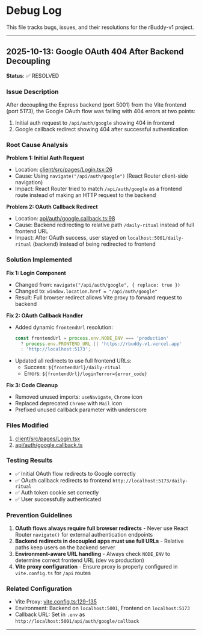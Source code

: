 # Debug Log

This file tracks bugs, issues, and their resolutions for the rBuddy-v1 project.

---

## 2025-10-13: Google OAuth 404 After Backend Decoupling

**Status**: ✅ RESOLVED

### Issue Description
After decoupling the Express backend (port 5001) from the Vite frontend (port 5173), the Google OAuth flow was failing with 404 errors at two points:
1. Initial auth request to `/api/auth/google` showing 404 in frontend
2. Google callback redirect showing 404 after successful authentication

### Root Cause Analysis

**Problem 1: Initial Auth Request**
- Location: [client/src/pages/Login.tsx:26](../client/src/pages/Login.tsx#L26)
- Cause: Using `navigate("/api/auth/google")` (React Router client-side navigation)
- Impact: React Router tried to match `/api/auth/google` as a frontend route instead of making an HTTP request to the backend

**Problem 2: OAuth Callback Redirect**
- Location: [api/auth/google.callback.ts:98](../api/auth/google.callback.ts#L98)
- Cause: Backend redirecting to relative path `/daily-ritual` instead of full frontend URL
- Impact: After OAuth success, user stayed on `localhost:5001/daily-ritual` (backend) instead of being redirected to frontend

### Solution Implemented

**Fix 1: Login Component**
- Changed from: `navigate("/api/auth/google", { replace: true })`
- Changed to: `window.location.href = "/api/auth/google"`
- Result: Full browser redirect allows Vite proxy to forward request to backend

**Fix 2: OAuth Callback Handler**
- Added dynamic `frontendUrl` resolution:
  ```typescript
  const frontendUrl = process.env.NODE_ENV === 'production'
    ? process.env.FRONTEND_URL || 'https://rbuddy-v1.vercel.app'
    : 'http://localhost:5173';
  ```
- Updated all redirects to use full frontend URLs:
  - Success: `${frontendUrl}/daily-ritual`
  - Errors: `${frontendUrl}/login?error={error_code}`

**Fix 3: Code Cleanup**
- Removed unused imports: `useNavigate`, `Chrome` icon
- Replaced deprecated `Chrome` with `Mail` icon
- Prefixed unused callback parameter with underscore

### Files Modified
1. [client/src/pages/Login.tsx](../client/src/pages/Login.tsx)
2. [api/auth/google.callback.ts](../api/auth/google.callback.ts)

### Testing Results
- ✅ Initial OAuth flow redirects to Google correctly
- ✅ OAuth callback redirects to frontend `http://localhost:5173/daily-ritual`
- ✅ Auth token cookie set correctly
- ✅ User successfully authenticated

### Prevention Guidelines
1. **OAuth flows always require full browser redirects** - Never use React Router `navigate()` for external authentication endpoints
2. **Backend redirects in decoupled apps must use full URLs** - Relative paths keep users on the backend server
3. **Environment-aware URL handling** - Always check `NODE_ENV` to determine correct frontend URL (dev vs production)
4. **Vite proxy configuration** - Ensure proxy is properly configured in `vite.config.ts` for `/api` routes

### Related Configuration
- Vite Proxy: [vite.config.ts:129-135](../vite.config.ts#L129-L135)
- Environment: Backend on `localhost:5001`, Frontend on `localhost:5173`
- Callback URL: Set in `.env` as `http://localhost:5001/api/auth/google/callback`

---
